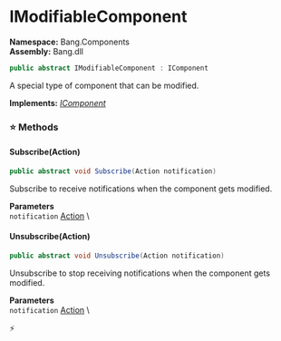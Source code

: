# IModifiableComponent

**Namespace:** Bang.Components \
**Assembly:** Bang.dll

```csharp
public abstract IModifiableComponent : IComponent
```

A special type of component that can be modified.

**Implements:** _[IComponent](../../Bang/Components/IComponent.html)_

### ⭐ Methods
#### Subscribe(Action)
```csharp
public abstract void Subscribe(Action notification)
```

Subscribe to receive notifications when the component gets modified.

**Parameters** \
`notification` [Action](https://learn.microsoft.com/en-us/dotnet/api/System.Action?view=net-7.0) \

#### Unsubscribe(Action)
```csharp
public abstract void Unsubscribe(Action notification)
```

Unsubscribe to stop receiving notifications when the component gets modified.

**Parameters** \
`notification` [Action](https://learn.microsoft.com/en-us/dotnet/api/System.Action?view=net-7.0) \



⚡